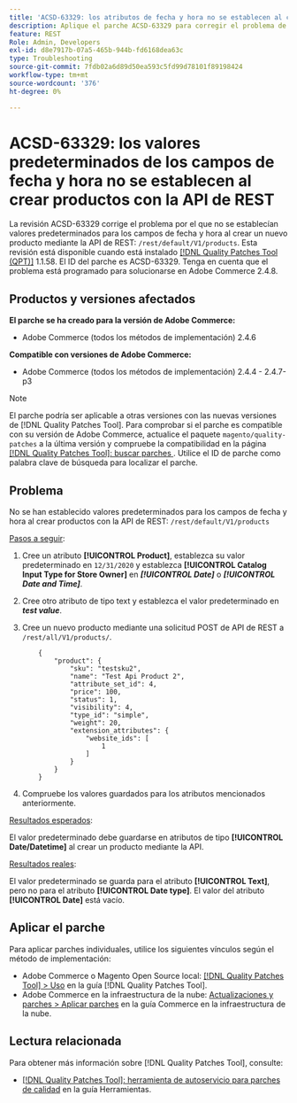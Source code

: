 ```yaml
---
title: 'ACSD-63329: los atributos de fecha y hora no se establecen al crear productos con la API de REST'
description: Aplique el parche ACSD-63329 para corregir el problema de Adobe Commerce en el que los valores predeterminados no están establecidos para los campos de fecha y hora al crear productos con la API de REST.
feature: REST
Role: Admin, Developers
exl-id: d8e7917b-07a5-465b-944b-fd6168dea63c
type: Troubleshooting
source-git-commit: 7fdb02a6d89d50ea593c5fd99d78101f89198424
workflow-type: tm+mt
source-wordcount: '376'
ht-degree: 0%

---
```


# ACSD-63329: los valores predeterminados de los campos de fecha y hora no se establecen al crear productos con la API de REST

La revisión ACSD-63329 corrige el problema por el que no se establecían valores predeterminados para los campos de fecha y hora al crear un nuevo producto mediante la API de REST: `/rest/default/V1/products`. Esta revisión está disponible cuando está instalado [[!DNL Quality Patches Tool (QPT)]](/help/tools/quality-patches-tool/quality-patches-tool-to-self-serve-quality-patches.md) 1.1.58. El ID del parche es ACSD-63329. Tenga en cuenta que el problema está programado para solucionarse en Adobe Commerce 2.4.8.

## Productos y versiones afectados

**El parche se ha creado para la versión de Adobe Commerce:**

* Adobe Commerce (todos los métodos de implementación) 2.4.6

**Compatible con versiones de Adobe Commerce:**

* Adobe Commerce (todos los métodos de implementación) 2.4.4 - 2.4.7-p3

>[!NOTE]
>
>El parche podría ser aplicable a otras versiones con las nuevas versiones de [!DNL Quality Patches Tool]. Para comprobar si el parche es compatible con su versión de Adobe Commerce, actualice el paquete `magento/quality-patches` a la última versión y compruebe la compatibilidad en la página [[!DNL Quality Patches Tool]: buscar parches ](https://experienceleague.adobe.com/tools/commerce-quality-patches/index.html?lang=es). Utilice el ID de parche como palabra clave de búsqueda para localizar el parche.

## Problema

No se han establecido valores predeterminados para los campos de fecha y hora al crear productos con la API de REST: `/rest/default/V1/products`

<u>Pasos a seguir</u>:

1. Cree un atributo **[!UICONTROL Product]**, establezca su valor predeterminado en `12/31/2020` y establezca **[!UICONTROL Catalog Input Type for Store Owner]** en ***[!UICONTROL Date]*** o ***[!UICONTROL Date and Time]***.
1. Cree otro atributo de tipo text y establezca el valor predeterminado en ***test value***.
1. Cree un nuevo producto mediante una solicitud POST de API de REST a `/rest/all/V1/products/`.

   ```
       {
           "product": {
               "sku": "testsku2",
               "name": "Test Api Product 2",
               "attribute_set_id": 4,
               "price": 100,
               "status": 1,
               "visibility": 4,
               "type_id": "simple",
               "weight": 20,
               "extension_attributes": {
                   "website_ids": [
                       1
                   ]
               }
           }
       }
   ```

1. Compruebe los valores guardados para los atributos mencionados anteriormente.

<u>Resultados esperados</u>:

El valor predeterminado debe guardarse en atributos de tipo **[!UICONTROL Date/Datetime]** al crear un producto mediante la API.

<u>Resultados reales</u>:

El valor predeterminado se guarda para el atributo **[!UICONTROL Text]**, pero no para el atributo **[!UICONTROL Date type]**. El valor del atributo **[!UICONTROL Date]** está vacío.

## Aplicar el parche

Para aplicar parches individuales, utilice los siguientes vínculos según el método de implementación:

* Adobe Commerce o Magento Open Source local: [[!DNL Quality Patches Tool] > Uso](/help/tools/quality-patches-tool/usage.md) en la guía [!DNL Quality Patches Tool].
* Adobe Commerce en la infraestructura de la nube: [Actualizaciones y parches > Aplicar parches](https://experienceleague.adobe.com/docs/commerce-cloud-service/user-guide/develop/upgrade/apply-patches.html?lang=es) en la guía Commerce en la infraestructura de la nube.

## Lectura relacionada

Para obtener más información sobre [!DNL Quality Patches Tool], consulte:

* [[!DNL Quality Patches Tool]: herramienta de autoservicio para parches de calidad](/help/tools/quality-patches-tool/quality-patches-tool-to-self-serve-quality-patches.md) en la guía Herramientas.

